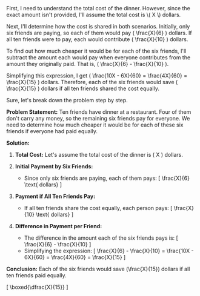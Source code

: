 <think>
First, I need to understand the total cost of the dinner. However, since the exact amount isn't provided, I'll assume the total cost is \( X \) dollars.

Next, I'll determine how the cost is shared in both scenarios. Initially, only six friends are paying, so each of them would pay \( \frac{X}{6} \) dollars. If all ten friends were to pay, each would contribute \( \frac{X}{10} \) dollars.

To find out how much cheaper it would be for each of the six friends, I'll subtract the amount each would pay when everyone contributes from the amount they originally paid. That is, \( \frac{X}{6} - \frac{X}{10} \).

Simplifying this expression, I get \( \frac{10X - 6X}{60} = \frac{4X}{60} = \frac{X}{15} \) dollars. Therefore, each of the six friends would save \( \frac{X}{15} \) dollars if all ten friends shared the cost equally.
</think>

Sure, let's break down the problem step by step.

**Problem Statement:**
Ten friends have dinner at a restaurant. Four of them don't carry any money, so the remaining six friends pay for everyone. We need to determine how much cheaper it would be for each of these six friends if everyone had paid equally.

**Solution:**

1. **Total Cost:**
   Let's assume the total cost of the dinner is \( X \) dollars.

2. **Initial Payment by Six Friends:**
   - Since only six friends are paying, each of them pays:
     \[
     \frac{X}{6} \text{ dollars}
     \]

3. **Payment if All Ten Friends Pay:**
   - If all ten friends share the cost equally, each person pays:
     \[
     \frac{X}{10} \text{ dollars}
     \]

4. **Difference in Payment per Friend:**
   - The difference in the amount each of the six friends pays is:
     \[
     \frac{X}{6} - \frac{X}{10}
     \]
   - Simplifying the expression:
     \[
     \frac{X}{6} - \frac{X}{10} = \frac{10X - 6X}{60} = \frac{4X}{60} = \frac{X}{15}
     \]

**Conclusion:**
Each of the six friends would save \(\frac{X}{15}\) dollars if all ten friends paid equally.

\[
\boxed{\dfrac{X}{15}}
\]